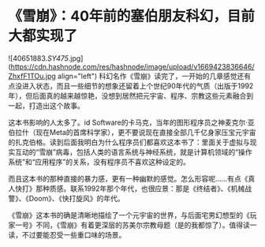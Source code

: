 # 《雪崩》：40年前的塞伯朋友科幻，目前大都实现了


![40651883._SY475_.jpg](https://cdn.hashnode.com/res/hashnode/image/upload/v1669423836646/ZhxfF1TOu.jpg align="left")
科幻名作《雪崩》读完了，一开始的几章感觉还有点没进入状态，而且一些细节的想象还留着上个世纪90年代的气质（出版于1992年），但后面真的越来越惊艳，没想到居然把元宇宙、程序、宗教这些元素融合到一起，打造出这个故事。

这本书影响的人太多了。id Software的卡马克，当年的图形程序员之神麦克尔·亚伯拉什（现在Meta的首席科学家），更不要说现在直接全部几千亿身家压宝元宇宙的扎克伯格。读到后面我明白为什么程序员们都喜欢这本书了：里面关于虚拟与现实互动的“雪崩”病毒，包括人类的语言系统与神经系统，就是计算机领域的“操作系统”和“应用程序”的关系，没有程序员不喜欢这种设定的。

而且这本书的那种直接的暴力感，更有一种幽默的感觉。怎么形容呢……有点《真人快打》那种质感。联系1992年那个年代，也很应景：那是《终结者》、《机械战警》、《Doom》、《快打旋风》的年代。

《雪崩》这本书的确是清晰地描绘了一个元宇宙的世界，与后面宅男幻想型的《玩家一号》不同，《雪崩》有着更深层的苏美尔宗教母题（是的我都惊了）。值得读一读，不过要能忍受一些重口味的场景。